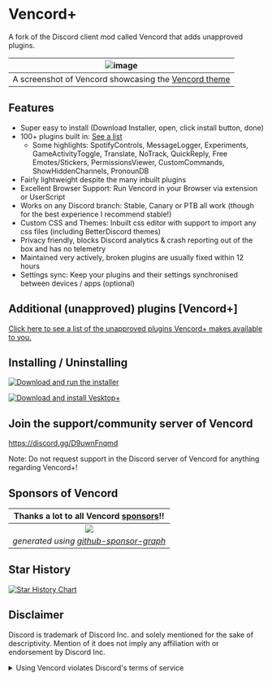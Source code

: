 # Vencord+

A fork of the Discord client mod called Vencord that adds unapproved plugins.

| ![image](https://github.com/Vendicated/Vencord/assets/45497981/706722b1-32de-4d99-bee9-93993b504334) |
| :--------------------------------------------------------------------------------------------------: |
|   A screenshot of Vencord showcasing the [Vencord theme](https://github.com/synqat/vencord-theme)    |

## Features

-   Super easy to install (Download Installer, open, click install button, done)
-   100+ plugins built in: [See a list](https://vencord.dev/plugins)
    -   Some highlights: SpotifyControls, MessageLogger, Experiments, GameActivityToggle, Translate, NoTrack, QuickReply, Free Emotes/Stickers, PermissionsViewer, CustomCommands, ShowHiddenChannels, PronounDB
-   Fairly lightweight despite the many inbuilt plugins
-   Excellent Browser Support: Run Vencord in your Browser via extension or UserScript
-   Works on any Discord branch: Stable, Canary or PTB all work (though for the best experience I recommend stable!)
-   Custom CSS and Themes: Inbuilt css editor with support to import any css files (including BetterDiscord themes)
-   Privacy friendly, blocks Discord analytics & crash reporting out of the box and has no telemetry
-   Maintained very actively, broken plugins are usually fixed within 12 hours
-   Settings sync: Keep your plugins and their settings synchronised between devices / apps (optional)


## Additional (unapproved) plugins [Vencord+]

[Click here to see a list of the unapproved plugins Vencord+ makes available to you.](https://github.com/RobinRMC/VencordPlus/tree/main/src/plusplugins)


## Installing / Uninstalling

[![Download and run the installer](https://img.shields.io/github/v/release/RobinRMC/VencordPlusInstaller?label=Download%20Vencord%2B%20Installer&style=for-the-badge)](https://github.com/RobinRMC/VencordPlusInstaller#vencord-installer)

[![Download and install Vesktop+](https://img.shields.io/github/v/release/RobinRMC/VesktopPlus?label=Download%20Vesktop%2B&style=for-the-badge)](https://github.com/RobinRMC/VesktopPlus#installing-vesktop)

## Join the support/community server of Vencord

https://discord.gg/D9uwnFnqmd

Note: Do not request support in the Discord server of Vencord for anything regarding Vencord+!

## Sponsors of Vencord

|     **Thanks a lot to all Vencord [sponsors](https://github.com/sponsors/Vendicated)!!**     |
| :------------------------------------------------------------------------------------------: |
|   [![](https://meow.vendicated.dev/sponsors.png)](https://github.com/sponsors/Vendicated)    |
| *generated using [github-sponsor-graph](https://github.com/Vendicated/github-sponsor-graph)* |


## Star History

<a href="https://star-history.com/#RobinRMC/VencordPlus&Timeline">
  <picture>
    <source media="(prefers-color-scheme: dark)" srcset="https://api.star-history.com/svg?repos=RobinRMC/VencordPlus&type=Timeline&theme=dark" />
    <source media="(prefers-color-scheme: light)" srcset="https://api.star-history.com/svg?repos=RobinRMC/VencordPlus&type=Timeline" />
    <img alt="Star History Chart" src="https://api.star-history.com/svg?repos=RobinRMC/VencordPlus&type=Timeline" />
  </picture>
</a>

## Disclaimer

Discord is trademark of Discord Inc. and solely mentioned for the sake of descriptivity.
Mention of it does not imply any affiliation with or endorsement by Discord Inc.

<details>
<summary>Using Vencord violates Discord's terms of service</summary>

Client modifications are against Discord’s Terms of Service.

However, Discord is pretty indifferent about them and there are no known cases of users getting banned for using client mods! So you should generally be fine as long as you don’t use any plugins that implement abusive behaviour. You should know what a plugin does and configure it properly before using it.

Regardless, if your account is very important to you and it getting disabled would be a disaster for you, you should probably not use any client mods (not exclusive to Vencord+ or Vencord), just to be safe.

Additionally, make sure not to send screenshots and messages that expose that you are using a client mod.

</details>
